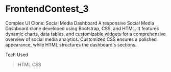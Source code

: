 # FrontendContest_3
Complex UI Clone: Social Media Dashboard A responsive Social Media Dashboard clone developed using Bootstrap, CSS, and HTML. It features dynamic charts, data tables, and customizable widgets for a comprehensive overview of social media analytics. Customized CSS ensures a polished appearance, while HTML structures the dashboard's sections.

  Tech Used
> HTML
> CSS

